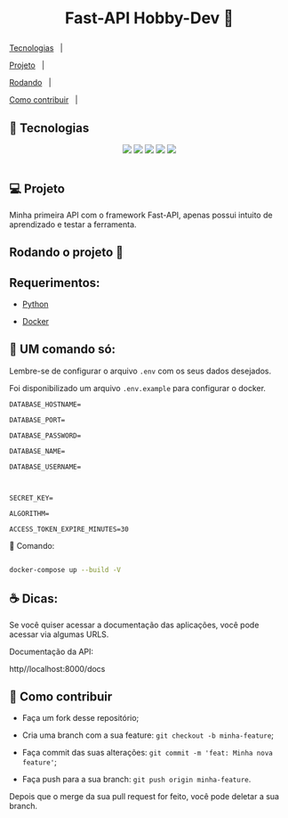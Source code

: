 <h1 align="center">

Fast-API Hobby-Dev 🌆

</h1>

<p align="center">

<a href="#rocket-tecnologias">Tecnologias</a>&nbsp;&nbsp;&nbsp;|&nbsp;&nbsp;&nbsp;

<a href="#-projeto">Projeto</a>&nbsp;&nbsp;&nbsp;|&nbsp;&nbsp;&nbsp;

<a href="#-rodando">Rodando</a>&nbsp;&nbsp;&nbsp;|&nbsp;&nbsp;&nbsp;

<a href="#-como-contribuir">Como contribuir</a>&nbsp;&nbsp;&nbsp;|&nbsp;&nbsp;&nbsp;

</p>

<a id="rocket-tecnologias"></a>

## 🚀 Tecnologias

<div align="center">

<img src="https://img.shields.io/badge/python-3670A0?style=for-the-badge&logo=python&logoColor=ffdd54" />

<img src="https://img.shields.io/badge/FastAPI-005571?style=for-the-badge&logo=fastapi" />

<img src="https://img.shields.io/badge/heroku-%23430098.svg?style=for-the-badge&logo=heroku&logoColor=white" />

<img src="https://img.shields.io/badge/postgres-%23316192.svg?style=for-the-badge&logo=postgresql&logoColor=white" />

<img src="https://img.shields.io/badge/docker-%230db7ed.svg?style=for-the-badge&logo=docker&logoColor=white" />

</div>

<br>

<a id="-projeto"></a>

## 💻 Projeto

Minha primeira API com o framework Fast-API, apenas possui intuito de aprendizado e testar a ferramenta.

<a id="-rodando"></a>

## Rodando o projeto 🌇

## Requerimentos:

- [Python](https://www.python.org/)

- [Docker](https://www.docker.com/)

## 📂 UM comando só:

Lembre-se de configurar o arquivo `.env` com os seus dados desejados.

Foi disponibilizado um arquivo `.env.example` para configurar o docker.

```
DATABASE_HOSTNAME=

DATABASE_PORT=

DATABASE_PASSWORD=

DATABASE_NAME=

DATABASE_USERNAME=



SECRET_KEY=

ALGORITHM=

ACCESS_TOKEN_EXPIRE_MINUTES=30
```

🐬 Comando:

```bash

docker-compose up --build -V

```

## ☕ Dicas:

Se você quiser acessar a documentação das aplicações, você pode acessar via algumas URLS.

Documentação da API:

http//localhost:8000/docs

<a id="-como-contribuir"></a>

## 🤔 Como contribuir

- Faça um fork desse repositório;

- Cria uma branch com a sua feature: `git checkout -b minha-feature`;

- Faça commit das suas alterações: `git commit -m 'feat: Minha nova feature'`;

- Faça push para a sua branch: `git push origin minha-feature`.

Depois que o merge da sua pull request for feito, você pode deletar a sua branch.
